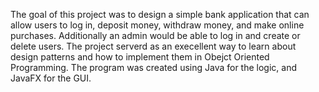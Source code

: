 The goal of this project was to design a simple bank application that can allow users to log in, deposit money, withdraw money, and make online purchases. Additionally an admin would be able to log in and create or delete users. The project serverd as an execellent way to learn about design patterns and how to implement them in Obejct Oriented Programming. The program was created using Java for the logic, and JavaFX for the GUI.

